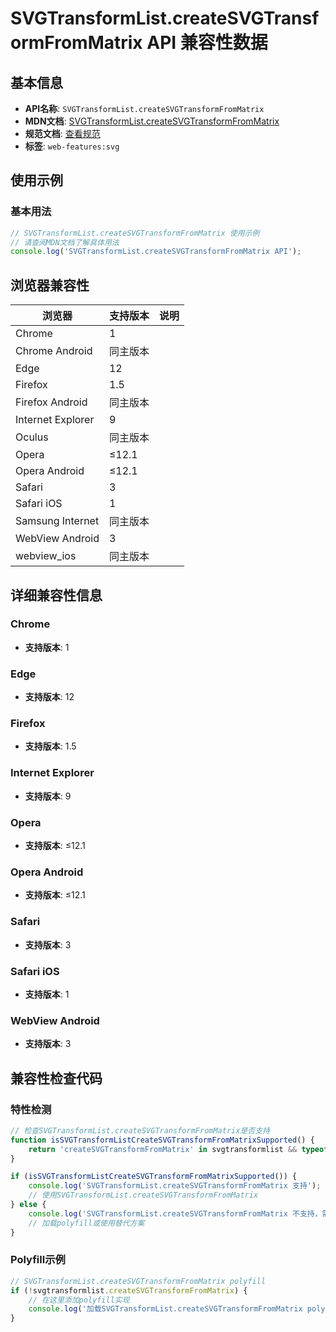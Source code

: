 # SVGTransformList.createSVGTransformFromMatrix API 兼容性数据

## 基本信息

- **API名称**: `SVGTransformList.createSVGTransformFromMatrix`
- **MDN文档**: [SVGTransformList.createSVGTransformFromMatrix](https://developer.mozilla.org/docs/Web/API/SVGTransformList/createSVGTransformFromMatrix)
- **规范文档**: [查看规范](https://svgwg.org/svg2-draft/coords.html#__svg__SVGTransformList__createSVGTransformFromMatrix)
- **标签**: `web-features:svg`

## 使用示例

### 基本用法

```javascript
// SVGTransformList.createSVGTransformFromMatrix 使用示例
// 请查阅MDN文档了解具体用法
console.log('SVGTransformList.createSVGTransformFromMatrix API');
```

## 浏览器兼容性

| 浏览器 | 支持版本 | 说明 |
|--------|----------|------|
| Chrome | 1 |  |
| Chrome Android | 同主版本 |  |
| Edge | 12 |  |
| Firefox | 1.5 |  |
| Firefox Android | 同主版本 |  |
| Internet Explorer | 9 |  |
| Oculus | 同主版本 |  |
| Opera | ≤12.1 |  |
| Opera Android | ≤12.1 |  |
| Safari | 3 |  |
| Safari iOS | 1 |  |
| Samsung Internet | 同主版本 |  |
| WebView Android | 3 |  |
| webview_ios | 同主版本 |  |

## 详细兼容性信息

### Chrome

- **支持版本**: 1

### Edge

- **支持版本**: 12

### Firefox

- **支持版本**: 1.5

### Internet Explorer

- **支持版本**: 9

### Opera

- **支持版本**: ≤12.1

### Opera Android

- **支持版本**: ≤12.1

### Safari

- **支持版本**: 3

### Safari iOS

- **支持版本**: 1

### WebView Android

- **支持版本**: 3

## 兼容性检查代码

### 特性检测

```javascript
// 检查SVGTransformList.createSVGTransformFromMatrix是否支持
function isSVGTransformListCreateSVGTransformFromMatrixSupported() {
    return 'createSVGTransformFromMatrix' in svgtransformlist && typeof svgtransformlist.createSVGTransformFromMatrix === 'function';
}

if (isSVGTransformListCreateSVGTransformFromMatrixSupported()) {
    console.log('SVGTransformList.createSVGTransformFromMatrix 支持');
    // 使用SVGTransformList.createSVGTransformFromMatrix
} else {
    console.log('SVGTransformList.createSVGTransformFromMatrix 不支持，需要polyfill');
    // 加载polyfill或使用替代方案
}
```

### Polyfill示例

```javascript
// SVGTransformList.createSVGTransformFromMatrix polyfill
if (!svgtransformlist.createSVGTransformFromMatrix) {
    // 在这里添加polyfill实现
    console.log('加载SVGTransformList.createSVGTransformFromMatrix polyfill');
}
```

